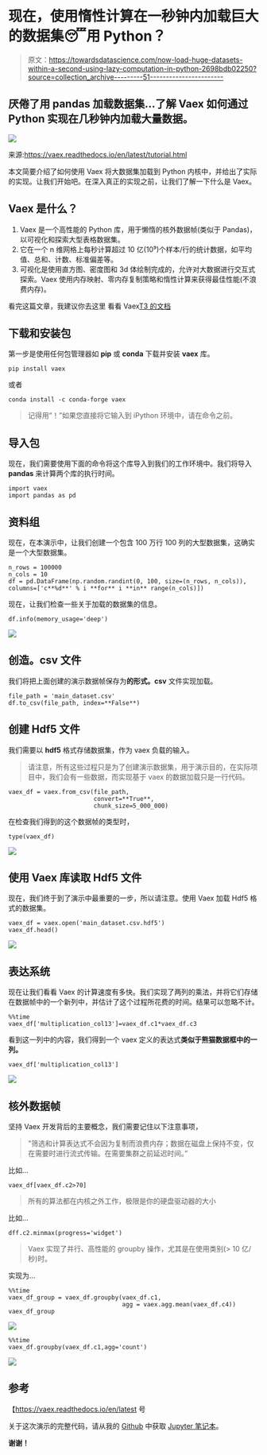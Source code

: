# 现在，使用惰性计算在一秒钟内加载巨大的数据集😴用 Python？

> 原文：<https://towardsdatascience.com/now-load-huge-datasets-within-a-second-using-lazy-computation-in-python-2698bdb02250?source=collection_archive---------51----------------------->

## 厌倦了用 pandas 加载数据集…了解 Vaex 如何通过 Python 实现在几秒钟内加载大量数据。

![](img/3f0b640566add4f4094accde4b924831.png)

来源:https://vaex.readthedocs.io/en/latest/tutorial.html

本文简要介绍了如何使用 Vaex 将大数据集加载到 Python 内核中，并给出了实际的实现。让我们开始吧。在深入真正的实现之前，让我们了解一下什么是 Vaex。

## Vaex 是什么？

1.  Vaex 是一个高性能的 Python 库，用于懒惰的核外数据帧(类似于 Pandas)，以可视化和探索大型表格数据集。
2.  它在一个 n 维网格上每秒计算超过 10 亿(10⁹)个样本/行的统计数据，如平均值、总和、计数、标准偏差等。
3.  可视化是使用直方图、密度图和 3d 体绘制完成的，允许对大数据进行交互式探索。Vaex 使用内存映射、零内存复制策略和惰性计算来获得最佳性能(不浪费内存)。

看完这篇文章，我建议你去这里 看看 Vaex[T3 的文档](https://vaex.readthedocs.io/en/latest/)

## 下载和安装包

第一步是使用任何包管理器如 **pip** 或 **conda** 下载并安装 **vaex** 库。

```
pip install vaex
```

或者

```
conda install -c conda-forge vaex
```

> 记得用“！”如果您直接将它输入到 iPython 环境中，请在命令之前。

## 导入包

现在，我们需要使用下面的命令将这个库导入到我们的工作环境中。我们将导入 **pandas** 来计算两个库的执行时间。

```
import vaex
import pandas as pd
```

## 资料组

现在，在本演示中，让我们创建一个包含 100 万行 100 列的大型数据集，这确实是一个大型数据集。

```
n_rows = 100000
n_cols = 10
df = pd.DataFrame(np.random.randint(0, 100, size=(n_rows, n_cols)), columns=['c**%d**' % i **for** i **in** range(n_cols)]) 
```

现在，让我们检查一些关于加载的数据集的信息。

```
df.info(memory_usage='deep')
```

![](img/49a3c497b4ed502e9130dd5979b0b5b8.png)

## 创造。csv 文件

我们将把上面创建的演示数据帧保存为**的形式。csv** 文件实现加载。

```
file_path = 'main_dataset.csv'
df.to_csv(file_path, index=**False**)
```

## 创建 Hdf5 文件

我们需要以 **hdf5** 格式存储数据集，作为 vaex 负载的输入。

> 请注意，所有这些过程只是为了创建演示数据集，用于演示目的，在实际项目中，我们会有一些数据，而实现基于 vaex 的数据加载只是一行代码。

```
vaex_df = vaex.from_csv(file_path, 
                        convert=**True**, 
                        chunk_size=5_000_000)
```

在检查我们得到的这个数据帧的类型时，

```
type(vaex_df)
```

![](img/79e17727f1a93b95f14288fed5ac23cb.png)

## 使用 Vaex 库读取 Hdf5 文件

现在，我们终于到了演示中最重要的一步，所以请注意。使用 Vaex 加载 Hdf5 格式的数据集。

```
vaex_df = vaex.open('main_dataset.csv.hdf5')
vaex_df.head()
```

![](img/047835fd05c11a88d35f57ee73426049.png)

## 表达系统

现在让我们看看 Vaex 的计算速度有多快。我们实现了两列的乘法，并将它们存储在数据帧中的一个新列中，并估计了这个过程所花费的时间。结果可以忽略不计。

```
%%time
vaex_df['multiplication_col13']=vaex_df.c1*vaex_df.c3
```

看到这一列中的内容，我们得到一个 vaex 定义的表达式**类似于熊猫数据框中的一列。**

```
vaex_df['multiplication_col13']
```

![](img/1bdac65fe2c6f9f428736eba4150ac01.png)

## 核外数据帧

坚持 Vaex 开发背后的主要概念，我们需要记住以下注意事项，

> "筛选和计算表达式不会因为复制而浪费内存；数据在磁盘上保持不变，仅在需要时进行流式传输。在需要集群之前延迟时间。”

比如…

```
vaex_df[vaex_df.c2>70]
```

> 所有的算法都在内核之外工作，极限是你的硬盘驱动器的大小

比如…

```
dff.c2.minmax(progress='widget')
```

> Vaex 实现了并行、高性能的 groupby 操作，尤其是在使用类别(> 10 亿/秒)时。

实现为…

```
%%time
vaex_df_group = vaex_df.groupby(vaex_df.c1,
                                agg = vaex.agg.mean(vaex_df.c4))
vaex_df_group
```

![](img/5f80985f6f647184e7a60813804b195f.png)

```
%%time
vaex_df.groupby(vaex_df.c1,agg='count')
```

![](img/202073331da103cdfd783d5999c0cb29.png)

## 参考

【https://vaex.readthedocs.io/en/latest 号

关于这次演示的完整代码，请从我的 [Github](https://github.com/blurred-machine) 中获取 [Jupyter 笔记本](https://github.com/blurred-machine/Data-Science/blob/master/VAEX%20Implementation/Vaex%20Implementation.ipynb)。

**谢谢！**